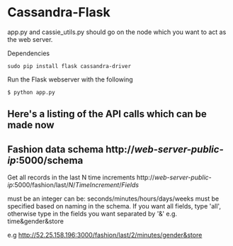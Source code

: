 # Cassandra-Flask
app.py and cassie_utils.py should go on the node which you want to act as the web server.

Dependencies
```
sudo pip install flask cassandra-driver
```

Run the Flask webserver with the following
```
$ python app.py
```

Here's a listing of the API calls which can be made now
-------------------------------------------------------------------------------------------------------------------
Fashion data schema
http://*web-server-public-ip*:5000/schema
-------------------------------------------------------------------------------------------------------------------
Get all records in the last N time increments
http://*web-server-public-ip*:5000/fashion/last/*N*/*TimeIncrement*/*Fields*

   <N> must be an integer
   <TimeIncrement> can be: seconds/minutes/hours/days/weeks
   <Fields> must be specified based on naming in the schema. If you want all fields, type 'all', otherwise type in the fields you want separated by '&' e.g. time&gender&store

   e.g http://52.25.158.196:3000/fashion/last/2/minutes/gender&store 
